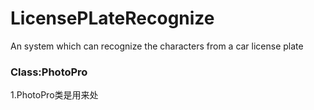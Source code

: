 # LicensePLateRecognize
An system which can recognize the characters from a car license plate

### Class:PhotoPro
1.PhotoPro类是用来处


